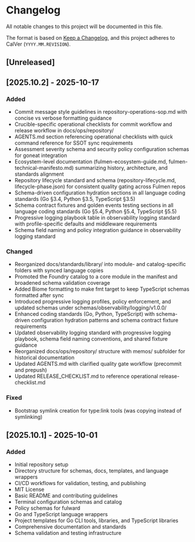 # Changelog

All notable changes to this project will be documented in this file.

The format is based on [Keep a Changelog](https://keepachangelog.com/en/1.0.0/),
and this project adheres to CalVer (`YYYY.MM.REVISION`).

## [Unreleased]

## [2025.10.2] - 2025-10-17

### Added

- Commit message style guidelines in repository-operations-sop.md with concise vs verbose formatting guidance
- Crucible-specific operational checklists for commit workflow and release workflow in docs/ops/repository/
- AGENTS.md section referencing operational checklists with quick command reference for SSOT sync requirements
- Assessment severity schema and security policy configuration schemas for goneat integration
- Ecosystem-level documentation (fulmen-ecosystem-guide.md, fulmen-technical-manifesto.md) summarizing history, architecture, and standards alignment
- Repository lifecycle standard and schema (repository-lifecycle.md, lifecycle-phase.json) for consistent quality gating across Fulmen repos
- Schema-driven configuration hydration sections in all language coding standards (Go §3.4, Python §3.5, TypeScript §3.5)
- Schema contract fixtures and golden events testing sections in all language coding standards (Go §5.4, Python §5.4, TypeScript §5.5)
- Progressive logging playbook table in observability logging standard with profile-specific defaults and middleware requirements
- Schema field naming and policy integration guidance in observability logging standard

### Changed

- Reorganized docs/standards/library/ into module- and catalog-specific folders with synced language copies
- Promoted the Foundry catalog to a core module in the manifest and broadened schema validation coverage
- Added Biome formatting to make fmt target to keep TypeScript schemas formatted after sync
- Introduced progressive logging profiles, policy enforcement, and updated schemas under schemas/observability/logging/v1.0.0/
- Enhanced coding standards (Go, Python, TypeScript) with schema-driven configuration hydration patterns and schema contract fixture requirements
- Updated observability logging standard with progressive logging playbook, schema field naming conventions, and shared fixture guidance
- Reorganized docs/ops/repository/ structure with memos/ subfolder for historical documentation
- Updated AGENTS.md with clarified quality gate workflow (precommit and prepush)
- Updated RELEASE_CHECKLIST.md to reference operational release-checklist.md

### Fixed

- Bootstrap symlink creation for type:link tools (was copying instead of symlinking)

## [2025.10.1] - 2025-10-01

### Added

- Initial repository setup
- Directory structure for schemas, docs, templates, and language wrappers
- CI/CD workflows for validation, testing, and publishing
- MIT License
- Basic README and contributing guidelines
- Terminal configuration schemas and catalog
- Policy schemas for fulward
- Go and TypeScript language wrappers
- Project templates for Go CLI tools, libraries, and TypeScript libraries
- Comprehensive documentation and standards
- Schema validation and testing infrastructure
